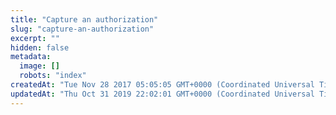 ```yaml
---
title: "Capture an authorization"
slug: "capture-an-authorization"
excerpt: ""
hidden: false
metadata: 
  image: []
  robots: "index"
createdAt: "Tue Nov 28 2017 05:05:05 GMT+0000 (Coordinated Universal Time)"
updatedAt: "Thu Oct 31 2019 22:02:01 GMT+0000 (Coordinated Universal Time)"
---
```

